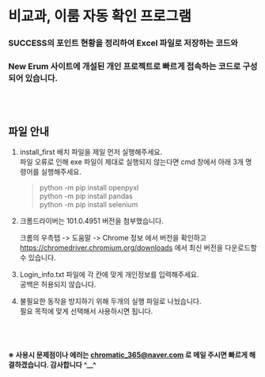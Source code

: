 # 비교과, 이룸 자동 확인 프로그램

 ### SUCCESS의 포인트 현황을 정리하여 Excel 파일로 저장하는 코드와 
 ### New Erum 사이트에 개설된 개인 프로젝트로 빠르게 접속하는 코드로 구성되어 있습니다.
 <br/>
 <br/>
 
 ## 파일 안내
 
 1. install_first 배치 파일을 제일 먼저 실행해주세요. <br/>
    파일 오류로 인해 exe 파일이 제대로 실행되지 않는다면 cmd 창에서 아래 3개 명령어를 실행해주세요.<br/>
    > python -m pip install openpyxl <br/>
    > python -m pip install pandas <br/>
    > python -m pip install selenium <br/>
 
 2. 크롬드라이버는 101.0.4951 버전을 첨부했습니다. 
  
    크롬의 우측탭 -> 도움말 -> Chrome 정보 에서 버전을 확인하고<br/>
    https://chromedriver.chromium.org/downloads  에서 최신 버전을 다운로드할 수 있습니다.
    
 3. Login_info.txt 파일에 각 칸에 맞게 개인정보를 입력해주세요. <br/>
    공백은 허용되지 않습니다.
    
 4. 불필요한 동작을 방지하기 위해 두개의 실행 파일로 나눴습니다. <br/>
    필요 목적에 맞게 선택해서 사용하시면 됩니다.
 
 <br/>
 <br/>

#### ※ 사용시 문제점이나 에러는 chromatic_365@naver.com 로 메일 주시면 빠르게 해결하겠습니다. 감사합니다 ^__^
